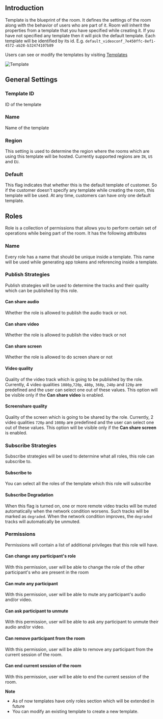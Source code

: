 ## Introduction

Template is the blueprint of the room. It defines the settings of the room along with the behavior of users who are part of it.
Room will inherit the properties from a template that you have specified while creating it. If you have not specified any template then it will pick the default template. 
Each template will be identified by its id. E.g. `default_videoconf_7e450ffc-8ef1-4572-ab28-b32474107b89`

Users can see or modify the templates by visiting [Templates](https://dashboard.100ms.live/templates)


![Template](/docs/v2/template.png)

## General Settings

### Template ID

ID of the template

### Name

Name of the template

### Region

This setting is used to determine the region where the rooms which are using this template will be hosted. Currently supported regions are `IN`, `US` and `EU`.

### Default

This flag indicates that whether this is the default template of customer. So if the customer doesn't specify any template while creating the room, this template will be used. At any time, customers can have only one default template.

## Roles

Role is a collection of permissions that allows you to perform certain set of operations while being part of the room. It has the following attributes

### Name

Every role has a name that should be unique inside a template. This name will be used while generating app tokens and referencing inside a template.

### Publish Strategies

Publish strategies will be used to determine the tracks and their quality which can be published by this role.

#### Can share audio

Whether the role is allowed to publish the audio track or not.

#### Can share video

Whether the role is allowed to publish the video track or not

#### Can share screen

Whether the role is allowed to do screen share or not

#### Video quality

Quality of the video track which is going to be published by the role. Currently, 4 video qualities `1080p`,`720p`, `480p`, `360p`, `240p` and `120p` are predefined and the user can select one out of these values. This option will be visible only if the **Can share video** is enabled.

#### Screenshare quality

Quality of the screen which is going to be shared by the role. Currently, 2 video qualities `720p` and `1080p` are predefined and the user can select one out of these values. This option will be visible only if the **Can share screen** is enabled.

### Subscribe Strategies

Subscribe strategies will be used to determine what all roles, this role can subscribe to.

#### Subscribe to

You can select all the roles of the template which this role will subscribe

#### Subscribe Degradation
When this flag is turned on, one or more remote video tracks will be muted automatically when the network condition worsens. Such tracks will be marked as `degraded`. When the network condition improves, the `degraded` tracks will automatically be unmuted.

### Permissions

Permissions will contain a list of additional privileges that this role will have.

#### Can change any participant's role

With this permission, user will be able to change the role of the other participant's who are present in the room

#### Can mute any participant
With this permission, user will be able to mute any participant's audio and/or video.

#### Can ask participant to unmute
With this permission, user will be able to ask any participant to unmute their audio and/or video.

#### Can remove participant from the room
With this permission, user will be able to remove any participant from the current session of the room.

#### Can end current session of the room
With this permission, user will be able to end the current session of the room.

**Note**

- As of now templates have only roles section which will be extended in future
- You can modify an existing template to create a new template. 
